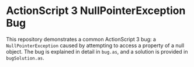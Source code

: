# ActionScript 3 NullPointerException Bug

This repository demonstrates a common ActionScript 3 bug: a `NullPointerException` caused by attempting to access a property of a null object. The bug is explained in detail in `bug.as`, and a solution is provided in `bugSolution.as`.